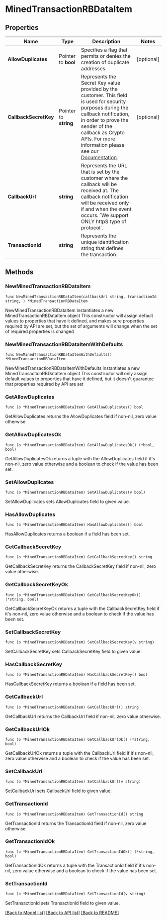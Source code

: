 # MinedTransactionRBDataItem

## Properties

Name | Type | Description | Notes
------------ | ------------- | ------------- | -------------
**AllowDuplicates** | Pointer to **bool** | Specifies a flag that permits or denies the creation of duplicate addresses. | [optional] 
**CallbackSecretKey** | Pointer to **string** | Represents the Secret Key value provided by the customer. This field is used for security purposes during the callback notification, in order to prove the sender of the callback as Crypto APIs. For more information please see our [Documentation](https://developers.cryptoapis.io/technical-documentation/general-information/callbacks#callback-security). | [optional] 
**CallbackUrl** | **string** | Represents the URL that is set by the customer where the callback will be received at. The callback notification will be received only if and when the event occurs. &#x60;We support ONLY httpS type of protocol&#x60;. | 
**TransactionId** | **string** | Represents the unique identification string that defines the transaction. | 

## Methods

### NewMinedTransactionRBDataItem

`func NewMinedTransactionRBDataItem(callbackUrl string, transactionId string, ) *MinedTransactionRBDataItem`

NewMinedTransactionRBDataItem instantiates a new MinedTransactionRBDataItem object
This constructor will assign default values to properties that have it defined,
and makes sure properties required by API are set, but the set of arguments
will change when the set of required properties is changed

### NewMinedTransactionRBDataItemWithDefaults

`func NewMinedTransactionRBDataItemWithDefaults() *MinedTransactionRBDataItem`

NewMinedTransactionRBDataItemWithDefaults instantiates a new MinedTransactionRBDataItem object
This constructor will only assign default values to properties that have it defined,
but it doesn't guarantee that properties required by API are set

### GetAllowDuplicates

`func (o *MinedTransactionRBDataItem) GetAllowDuplicates() bool`

GetAllowDuplicates returns the AllowDuplicates field if non-nil, zero value otherwise.

### GetAllowDuplicatesOk

`func (o *MinedTransactionRBDataItem) GetAllowDuplicatesOk() (*bool, bool)`

GetAllowDuplicatesOk returns a tuple with the AllowDuplicates field if it's non-nil, zero value otherwise
and a boolean to check if the value has been set.

### SetAllowDuplicates

`func (o *MinedTransactionRBDataItem) SetAllowDuplicates(v bool)`

SetAllowDuplicates sets AllowDuplicates field to given value.

### HasAllowDuplicates

`func (o *MinedTransactionRBDataItem) HasAllowDuplicates() bool`

HasAllowDuplicates returns a boolean if a field has been set.

### GetCallbackSecretKey

`func (o *MinedTransactionRBDataItem) GetCallbackSecretKey() string`

GetCallbackSecretKey returns the CallbackSecretKey field if non-nil, zero value otherwise.

### GetCallbackSecretKeyOk

`func (o *MinedTransactionRBDataItem) GetCallbackSecretKeyOk() (*string, bool)`

GetCallbackSecretKeyOk returns a tuple with the CallbackSecretKey field if it's non-nil, zero value otherwise
and a boolean to check if the value has been set.

### SetCallbackSecretKey

`func (o *MinedTransactionRBDataItem) SetCallbackSecretKey(v string)`

SetCallbackSecretKey sets CallbackSecretKey field to given value.

### HasCallbackSecretKey

`func (o *MinedTransactionRBDataItem) HasCallbackSecretKey() bool`

HasCallbackSecretKey returns a boolean if a field has been set.

### GetCallbackUrl

`func (o *MinedTransactionRBDataItem) GetCallbackUrl() string`

GetCallbackUrl returns the CallbackUrl field if non-nil, zero value otherwise.

### GetCallbackUrlOk

`func (o *MinedTransactionRBDataItem) GetCallbackUrlOk() (*string, bool)`

GetCallbackUrlOk returns a tuple with the CallbackUrl field if it's non-nil, zero value otherwise
and a boolean to check if the value has been set.

### SetCallbackUrl

`func (o *MinedTransactionRBDataItem) SetCallbackUrl(v string)`

SetCallbackUrl sets CallbackUrl field to given value.


### GetTransactionId

`func (o *MinedTransactionRBDataItem) GetTransactionId() string`

GetTransactionId returns the TransactionId field if non-nil, zero value otherwise.

### GetTransactionIdOk

`func (o *MinedTransactionRBDataItem) GetTransactionIdOk() (*string, bool)`

GetTransactionIdOk returns a tuple with the TransactionId field if it's non-nil, zero value otherwise
and a boolean to check if the value has been set.

### SetTransactionId

`func (o *MinedTransactionRBDataItem) SetTransactionId(v string)`

SetTransactionId sets TransactionId field to given value.



[[Back to Model list]](../README.md#documentation-for-models) [[Back to API list]](../README.md#documentation-for-api-endpoints) [[Back to README]](../README.md)


